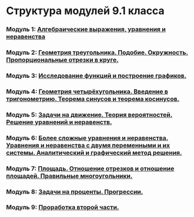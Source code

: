 # Структура модулей 9.1 класса

### Модуль 1: [Алгебраические выражения, уравнения и неравенства](./module-1/module-structure.md)

### Модуль 2: [Геометрия треугольника. Подобие. Окружность. Пропорциональные отрезки в круге.](./module-2/module-structure.md)

### Модуль 3: [Исследование функций и построение графиков.](./module-3/module-structure.md)

### Модуль 4: [Геометрия четырёхугольника. Введение в тригонометрию. Теорема синусов и теорема косинусов.](./module-4/module-structure.md)

### Модуль 5: [Задачи на движение. Теория вероятностей. Решение уравнений и неравенств.](./module-5/module-structure.md)

### Модуль 6: [Более сложные уравнения и неравенства. Уравнения и неравенства с двумя переменными и их системы. Аналитический и графический метод решения.](./module-6/module-structure.md)

### Модуль 7: [Площадь. Отношение отрезков и отношение площадей. Правильные многоугольники.](./module-7/module-structure.md)

### Модуль 8: [Задачи на проценты. Прогрессии.](./module-8/module-structure.md)

### Модуль 9: [Проработка второй части.](./module-9/module-structure.md)